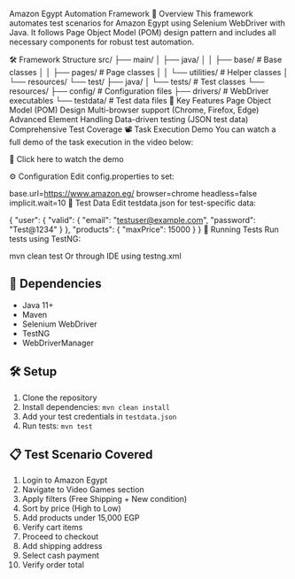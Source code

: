 Amazon Egypt Automation Framework
📌 Overview
This framework automates test scenarios for Amazon Egypt using Selenium WebDriver with Java. It follows Page Object Model (POM) design pattern and includes all necessary components for robust test automation.

🛠️ Framework Structure
src/
├── main/
│   ├── java/
│   │   ├── base/              # Base classes
│   │   ├── pages/             # Page classes
│   │   └── utilities/         # Helper classes
│   └── resources/
└── test/
    ├── java/
    │   └── tests/             # Test classes
    └── resources/
        ├── config/            # Configuration files
        ├── drivers/           # WebDriver executables
        └── testdata/          # Test data files
🚀 Key Features
Page Object Model (POM) Design
Multi-browser support (Chrome, Firefox, Edge)
Advanced Element Handling
Data-driven testing (JSON test data)
Comprehensive Test Coverage
📽️ Task Execution Demo
You can watch a full demo of the task execution in the video below:

🔗 Click here to watch the demo

⚙️ Configuration
Edit config.properties to set:

base.url=https://www.amazon.eg/
browser=chrome
headless=false
implicit.wait=10
📂 Test Data
Edit testdata.json for test-specific data:

{
  "user": {
    "valid": {
      "email": "testuser@example.com",
      "password": "Test@1234"
    }
  },
  "products": {
    "maxPrice": 15000
  }
}
🧪 Running Tests
Run tests using TestNG:

mvn clean test
Or through IDE using testng.xml


## 🔧 Dependencies
- Java 11+
- Maven
- Selenium WebDriver
- TestNG
- WebDriverManager

## 🛠️ Setup
1. Clone the repository
2. Install dependencies: `mvn clean install`
3. Add your test credentials in `testdata.json`
4. Run tests: `mvn test`

## 📋 Test Scenario Covered
1. Login to Amazon Egypt
2. Navigate to Video Games section
3. Apply filters (Free Shipping + New condition)
4. Sort by price (High to Low)
5. Add products under 15,000 EGP
6. Verify cart items
7. Proceed to checkout
8. Add shipping address
9. Select cash payment
10. Verify order total
